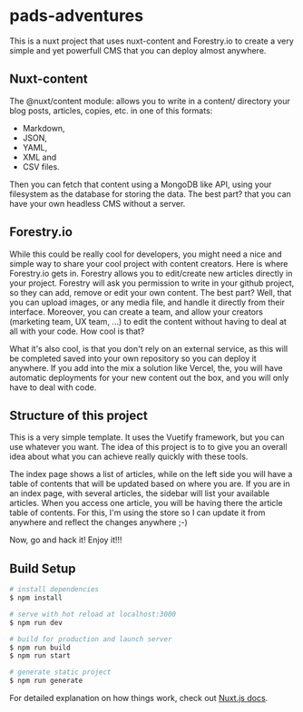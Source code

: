 # pads-adventures

This is a nuxt project that uses nuxt-content and Forestry.io to create a very simple and yet powerfull CMS that you can deploy almost anywhere.

## Nuxt-content
The @nuxt/content module: allows you to write in a content/ directory your blog posts, articles, copies, etc. in one of this formats:

* Markdown,
* JSON,
* YAML,
* XML and
* CSV files.

Then you can fetch that content using a MongoDB like API, using your filesystem as the database for storing the data. The best part? that you can have your own headless CMS without a server.

## Forestry.io

While this could be really cool for developers, you might need a nice and simple way to share your cool project with content creators. Here is where Forestry.io gets in. Forestry allows you to edit/create new
articles directly in your project. Forestry will ask you permission to write in your github project, so they can add, remove or edit your own content. The best part? Well, that you can upload images, or any media file, and handle it directly from their interface. Moreover, you can create a team, and allow your creators (marketing team, UX team, ...) to edit the content without having to deal at all with your code. How cool is that?

What it's also cool, is that you don't rely on an external service, as this will be completed saved into your own repository so you can deploy it anywhere. If you add into the mix a solution like Vercel, the, you will have automatic deployments for your new content out the box, and you will only have to deal with code.


## Structure of this project

This is a very simple template. It uses the Vuetify framework, but you can use whatever you want. The idea of this project is to to give you an overall idea about what you can achieve really quickly with these tools.

The index page shows a list of articles, while on the left side you will have a table of contents that will be updated based on where you are. If you are in an index page, with several articles, the sidebar will list your available articles. When you access one article, you will be having there the article table of contents. For this, I'm using the store so I can update it from anywhere and reflect the changes anywhere ;-)

Now, go and hack it! Enjoy it!!!

## Build Setup

```bash
# install dependencies
$ npm install

# serve with hot reload at localhost:3000
$ npm run dev

# build for production and launch server
$ npm run build
$ npm run start

# generate static project
$ npm run generate
```

For detailed explanation on how things work, check out [Nuxt.js docs](https://nuxtjs.org).

